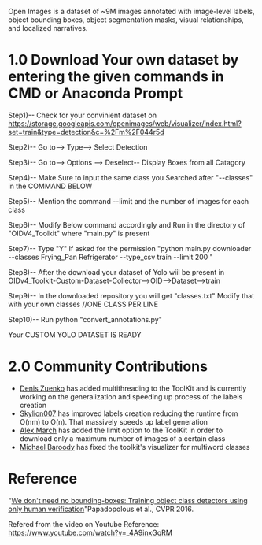 Open Images is a dataset of ~9M images annotated with image-level labels, object bounding boxes, object segmentation masks, visual relationships, and localized narratives. 
# 1.0 Download Your own dataset by entering the given commands in CMD or Anaconda Prompt

Step1)-- Check for your convinient dataset on https://storage.googleapis.com/openimages/web/visualizer/index.html?set=train&type=detection&c=%2Fm%2F044r5d

Step2)-- Go to--> Type--> Select Detection

Step3)-- Go to--> Options --> Deselect-- Display Boxes from all Catagory

Step4)-- Make Sure to input the same class you Searched after "--classes" in the COMMAND BELOW

Step5)-- Mention the command --limit and the number of images for each class

Step6)-- Modify Below command accordingly and Run in the directory of "OIDV4_Toolkit" where "main.py" is present

Step7)-- Type "Y" If asked for the permission "python main.py downloader --classes Frying_Pan Refrigerator --type_csv train --limit 200 "

Step8)-- After the download your dataset of Yolo wiil be present in OIDv4_Toolkit-Custom-Dataset-Collector-->OID-->Dataset-->train

Step9)-- In the downloaded repository you will get "classes.txt" Modify that with your own classes //ONE CLASS PER LINE

Step10)-- Run python "convert_annotations.py"

Your CUSTOM YOLO DATASET IS READY


# 2.0 Community Contributions
- [Denis Zuenko](https://github.com/zuenko) has added multithreading to the ToolKit and is currently working on the generalization and speeding up process of the labels creation
- [Skylion007](https://github.com/Skylion007) has improved labels creation reducing the runtime from O(nm) to O(n). That massively speeds up label generation
- [Alex March](https://github.com/hosaka) has added the limit option to the ToolKit in order to download only a maximum number of images of a certain class
- [Michael Baroody](https://github.com/mbaroody) has fixed the toolkit's visualizer for multiword classes



# Reference
"[We don't need no bounding-boxes: Training object class detectors using only human verification](https://arxiv.org/abs/1602.08405)"Papadopolous et al., CVPR 2016.

Refered from the video on Youtube Reference: https://www.youtube.com/watch?v=_4A9inxGqRM
